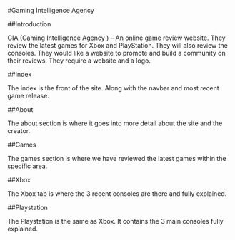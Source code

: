#Gaming Intelligence Agency

##Introduction

GIA (Gaming Intelligence Agency ) – An online game review website. They review the latest games for Xbox and PlayStation. They will also review the consoles. They would like a website to promote and build a community on their reviews. They require a website and a logo.

##Index

The index is the front of the site. Along with the navbar and most recent game release.

##About 

The about section is where it goes into more detail about the site and the creator.

##Games 

The games section is where we have reviewed the latest games within the specific area.

##Xbox

The Xbox tab is where the 3 recent consoles are there and fully explained. 

##Playstation

The Playstation is the same as Xbox. It contains the 3 main consoles fully explained.
